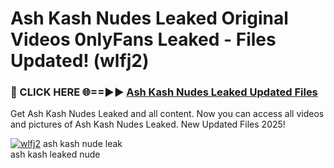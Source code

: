 # Ash Kash Nudes Leaked Original Videos 0nlyFans Leaked - Files Updated! (wlfj2)

<h3>🔴 CLICK HERE 🌐==►► <a href="https://tinyurl.com/yrmya6cz" rel="nofollow">Ash Kash Nudes Leaked Updated Files</a></h3>

Get Ash Kash Nudes Leaked and all content. Now you can access all videos and pictures of Ash Kash Nudes Leaked. New Updated Files 2025!

[![wlfj2](https://i.imgur.com/FMdXYCs.gif)](https://tinyurl.com/yrmya6cz)
ash kash nude leak<br>
ash kash leaked nude